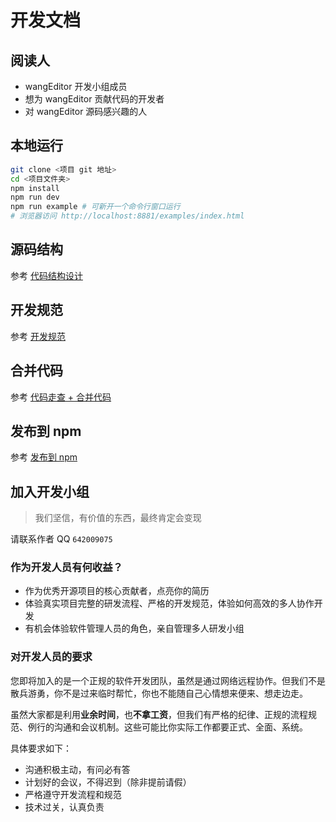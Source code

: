 # 开发文档

## 阅读人

- wangEditor 开发小组成员
- 想为 wangEditor 贡献代码的开发者
- 对 wangEditor 源码感兴趣的人

## 本地运行

```sh
git clone <项目 git 地址>
cd <项目文件夹>
npm install
npm run dev
npm run example # 可新开一个命令行窗口运行
# 浏览器访问 http://localhost:8881/examples/index.html
```

## 源码结构

参考 [代码结构设计](./code.md)

## 开发规范

参考 [开发规范](./dev.md)

## 合并代码

参考 [代码走查 + 合并代码](./cr.md)

## 发布到 npm

参考 [发布到 npm](./pub.md)

## 加入开发小组

> 我们坚信，有价值的东西，最终肯定会变现

请联系作者 QQ `642009075`

### 作为开发人员有何收益？

- 作为优秀开源项目的核心贡献者，点亮你的简历
- 体验真实项目完整的研发流程、严格的开发规范，体验如何高效的多人协作开发
- 有机会体验软件管理人员的角色，亲自管理多人研发小组

### 对开发人员的要求

您即将加入的是一个正规的软件开发团队，虽然是通过网络远程协作。但我们不是散兵游勇，你不是过来临时帮忙，你也不能随自己心情想来便来、想走边走。

虽然大家都是利用**业余时间**，也**不拿工资**，但我们有严格的纪律、正规的流程规范、例行的沟通和会议机制。这些可能比你实际工作都要正式、全面、系统。

具体要求如下：

- 沟通积极主动，有问必有答
- 计划好的会议，不得迟到（除非提前请假）
- 严格遵守开发流程和规范
- 技术过关，认真负责
